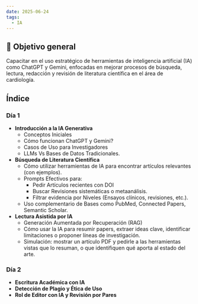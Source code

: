 ```yaml
---
date: 2025-06-24
tags:
  - IA
---
```

## 🎯 Objetivo general

Capacitar en el uso estratégico de herramientas de inteligencia artificial (IA) como ChatGPT y Gemini, enfocadas en mejorar procesos de búsqueda, lectura, redacción y revisión de literatura científica en el área de cardiología.

## Índice

### Día 1

- **Introducción a la IA Generativa**
	- Conceptos Iniciales
	- Cómo funcionan ChatGPT y Gemini?
	- Casos de Uso para Investigadores
	- LLMs Vs Bases de Datos Tradicionales.
- **Búsqueda de Literatura Científica**
	- Cómo utilizar herramientas de IA para encontrar artículos relevantes (con ejemplos).
	- Prompts Efectivos para:
		- Pedir Artículos recientes con DOI
		- Buscar Revisiones sistemáticas o metaanálisis.
		- Filtrar evidencia por Niveles (Ensayos clínicos, revisiones, etc.).
	-   Uso complementario de Bases como PubMed, Connected Papers, Semantic Scholar.
- **Lectura Asistida por IA**
	- Generación Aumentada por Recuperación (RAG)
	- Cómo usar la IA para resumir papers, extraer ideas clave, identificar limitaciones o proponer líneas de investigación.
	- Simulación: mostrar un artículo PDF y pedirle a las herramientas vistas que lo resuman, o que identifiquen qué aporta al estado del arte.
	
### Día 2

- **Escritura Académica con IA**
- **Detección de Plagio y Ética de Uso**
- **Rol de Editor con IA y Revisión por Pares**

